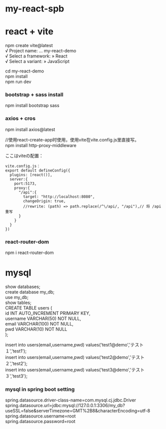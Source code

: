 # my-react-spb

# react + vite 
npm create vite@latest  
√ Project name: ... my-react-demo  
√ Select a framework: » React  
√ Select a variant: » JavaScript  

cd my-react-demo  
npm install  
npm run dev  

### bootstrap + sass install
npm install bootstrap sass


### axios + cros
npm install axios@latest

//使用react-create-app时使用，使用vite在vite.config.js里直接写。  
npm install http-proxy-middleware  

ここはviteの配置：  
~~~
vite.config.js：  
export default defineConfig({  
  plugins: [react()],  
  server:{  
    port:5173,  
    proxy:{  
      "/api":{  
        target: "http://localhost:8080",  
        changeOrigin: true,  
        //rewrite: (path) => path.replace(/^\/api/, "/api"),// 将 /api 重写  
      }  
    }  
  }  
})  
~~~

### react-router-dom  
npm i react-router-dom  

# mysql
show databases;  
create database my_db;  
use my_db;  
show tables;  
CREATE TABLE users (  
    id INT AUTO_INCREMENT PRIMARY KEY,  
    username VARCHAR(50) NOT NULL,  
    email VARCHAR(100) NOT NULL,  
    pwd VARCHAR(10) NOT NULL  
);  

insert into users(email,username,pwd) values('test1@demo','テスト１','test1');  
insert into users(email,username,pwd) values('test2@demo','テスト２','test2');  
insert into users(email,username,pwd) values('test3@demo','テスト３','test3');  

### mysql in spring boot setting
spring.datasource.driver-class-name=com.mysql.cj.jdbc.Driver  
spring.datasource.url=jdbc:mysql://127.0.0.1:3306/my_db?useSSL=false&serverTimezone=GMT%2B8&characterEncoding=utf-8  
spring.datasource.username=root  
spring.datasource.password=root  



